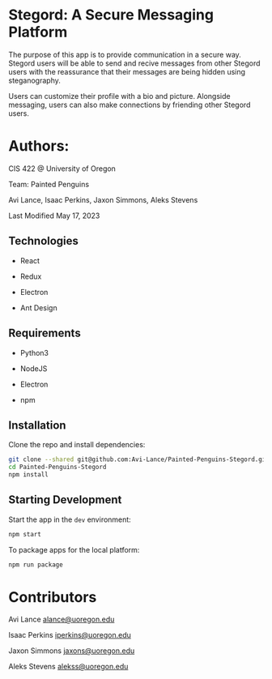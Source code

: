 # Stegord: A Secure Messaging Platform

The purpose of this app is to provide communication in a secure way. Stegord users will be able to send and recive messages from other Stegord users with the reassurance that their messages are being hidden using steganography.

Users can customize their profile with a bio and picture. Alongside messaging, users can also make connections by friending other Stegord users.


# Authors:

CIS 422 @ University of Oregon

Team: Painted Penguins

Avi Lance, Isaac Perkins, Jaxon Simmons, Aleks Stevens

Last Modified May 17, 2023


## Technologies

* React

* Redux

* Electron

* Ant Design


## Requirements

* Python3

* NodeJS

* Electron

* npm


## Installation

Clone the repo and install dependencies:

```bash
git clone --shared git@github.com:Avi-Lance/Painted-Penguins-Stegord.git
cd Painted-Penguins-Stegord
npm install
```

## Starting Development

Start the app in the `dev` environment:

```bash
npm start
```

To package apps for the local platform:

```bash
npm run package
```


# Contributors

Avi Lance <alance@uoregon.edu>

Isaac Perkins <iperkins@uoregon.edu>

Jaxon Simmons <jaxons@uoregon.edu>

Aleks Stevens <alekss@uoregon.edu>